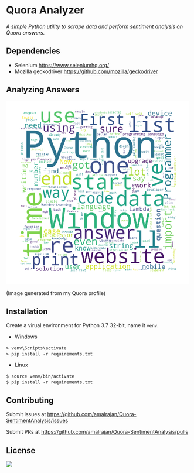 # Quora Analyzer

_A simple Python utility to scrape data and perform sentiment analysis on Quora answers._

## Dependencies

* Selenium https://www.seleniumhq.org/
* Mozilla geckodriver
https://github.com/mozilla/geckodriver

## Analyzing Answers

<img src="images\word_cloud_amal_rajan.png" height=500 width=500>

(Image generated from my Quora profile)

## Installation

Create a virual environment for Python 3.7 32-bit, name it `venv`.

* Windows

```
> venv\Scripts\activate
> pip install -r requirements.txt
```

* Linux 

```
$ source venv/bin/activate
$ pip install -r requirements.txt
```

## Contributing

Submit issues at https://github.com/amalrajan/Quora-SentimentAnalysis/issues

Submit PRs at https://github.com/amalrajan/Quora-SentimentAnalysis/pulls

## License
<img src=https://img.shields.io/badge/license-GPL--3.0-green.svg>
